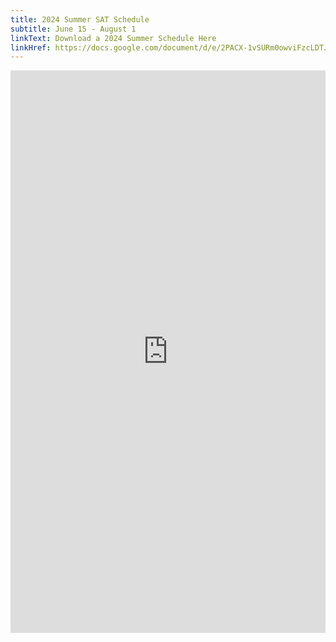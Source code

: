 ```yaml
---
title: 2024 Summer SAT Schedule
subtitle: June 15 - August 1
linkText: Download a 2024 Summer Schedule Here
linkHref: https://docs.google.com/document/d/e/2PACX-1vSURm0owviFzcLDTJyc5Wvv6cSAX14GOmAKYxjPeU-xhfxSowu2i_z7BqW30KjNhkh9sNWxozuh23r_/pub
---
```

<iframe width='100%' height='900' style='border:none;' src="https://docs.google.com/document/d/e/2PACX-1vSURm0owviFzcLDTJyc5Wvv6cSAX14GOmAKYxjPeU-xhfxSowu2i_z7BqW30KjNhkh9sNWxozuh23r_/pub?embedded=true"></iframe>